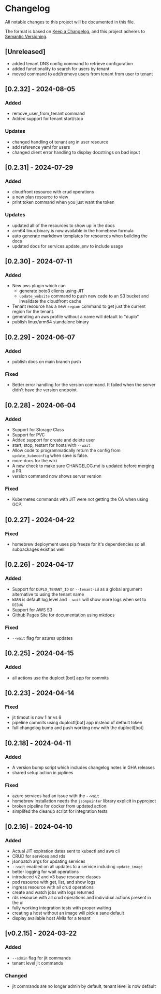 # Changelog

All notable changes to this project will be documented in this file.

The format is based on [Keep a Changelog](https://keepachangelog.com/en/1.1.0/),
and this project adheres to [Semantic Versioning](https://semver.org/spec/v2.0.0.html).

## [Unreleased]

- added tenant DNS config command to retrieve configuration
- added functionality to search for users by tenant
- moved command to add/remove users from tenant from user to tenant

## [0.2.32] - 2024-08-05

### Added 

 - remove_user_from_tenant command
 - Added support for tenant start/stop

### Updates 
 - changed handling of tenant arg in user resource
 - add reference yaml for users
 - changed client error handling to display docstrings on bad input


## [0.2.31] - 2024-07-29

### Added 

 - cloudfront resource with crud operations
 - a new plan resource to view
 - print token command when you just want the token

### Updates 
 - updated all of the resources to show up in the docs
 - arm64 linux binary is now available in the homebrew formula
 - auto generate markdown templates for resources when building the docs
 - updated docs for services.update_env to include usage

## [0.2.30] - 2024-07-11

### Added 

 - New aws plugin which can
   - generate boto3 clients using JIT
   - `update_website` command to push new code to an S3 bucket and invalidate the cloudfront cache
 - Tenant resource has a new `region` command to get just the current region for the tenant.
 - generating an aws profile without a name will default to "duplo"
 - publish linux/arm64 standalone binary

## [0.2.29] - 2024-06-07

### Added 

 - publish docs on main branch push

### Fixed 

 - Better error handling for the version command. It failed when the server didn't have the version endpoint.

## [0.2.28] - 2024-06-04
### Added 

 - Support for Storage Class
 - Support for PVC
 - Added support for create and delete user
 - start, stop, restart for hosts with `--wait`
 - Allow code to programmatically return the config from `update_kubeconfig` when save is false.
 - more docs for the wiki
 - A new check to make sure CHANGELOG.md is updated before merging a PR. 
 - version command now shows server version

### Fixed

  - Kubernetes commands with JIT were not getting the CA when using GCP. 

## [0.2.27] - 2024-04-22

### Fixed 

 - homebrew deployment uses pip freeze for it's dependencies so all subpackages exist as well

## [0.2.26] - 2024-04-17

### Added 

 - Support for `DUPLO_TENANT_ID` or `--tenant-id` as a global argument alternative to using the tenant name
 - `WARN` is default log level and `--wait` will show more logs when set to `DEBUG`
 - Support for AWS S3
 - Github Pages Site for documentation using mkdocs

### Fixed 

 - `--wait` flag for azures updates

## [0.2.25] - 2024-04-15

### Added

 - all actions use the duploctl[bot] app for commits

## [0.2.23] - 2024-04-14

### Fixed

 - jit timout is now 1 hr vs 6
 - pipeline commits using duploctl[bot] app instead of default token
 - full changelog bump and push working now with the duploctl[bot]

## [0.2.18] - 2024-04-11

### Added

 - A version bump script which includes changelog notes in GHA releases
 - shared setup action in piplines

### Fixed

 - azure services had an issue with the `--wait`
 - homebrew installation needs the `jsonpointer` library explicit in pyproject
 - broken pipeline for docker from updated action
 - simplifed the cleanup script for integration tests

## [0.2.16] - 2024-04-10

### Added 

 - Actual JIT expiration dates sent to kubectl and aws cli
 - CRUD for services and rds
 - jsonpatch args for updating services
 - `--wait` enabled on all updates to a service including `update_image`
 - better logging for wait operations
 - introduced v2 and v3 base resource classes
 - pod resource with get, list, and show logs
 - ingress resource with all crud operations
 - create and watch jobs with logs returned
 - rds resource with all crud operations and individual actions present in the ui
 - fully working integration tests with proper waiting
 - creating a host without an image will pick a sane default
 - display available host AMIs for a tenant

## [v0.2.15] - 2024-03-22

### Added

 - `--admin` flag for jit commands
 - tenant level jit commands

### Changed

 - jit commands are no longer admin by default, tenant level is now default

